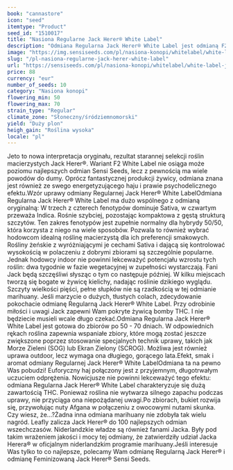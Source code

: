 ```yaml
---
book: "cannastore"
icon: "seed"
itemtype: "Product"
seed_id: "1510017"
title: "Nasiona Regularne Jack Herer® White Label"
description: "Odmiana Regularna Jack Herer® White Label jest odmianą F2 oryginalnej wersji Sensi Seeds. 50% Sativa i 50% Indica, ze wspaniałymi, żywicznymi zbiorami!"
image: "https://img.sensiseeds.com/pl/nasiona-konopi/whitelabel/white-label-jack-herer-image.png"
slug: "/pl-nasiona-regularne-jack-herer-white-label"
url: "https://sensiseeds.com/pl/nasiona-konopi/whitelabel/white-label-jack-herer?a_aid=cannastore"
price: 88
currency: "eur"
number_of_seeds: 10
category: "Nasiona konopi"
flowering_min: 50
flowering_max: 70
strain_type: "Regular"
climate_zone: "Słoneczny/śródziemnomorski"
yield: "Duży plon"
heigh_gain: "Roślina wysoka"
locale: "pl"
---
```

Jeto to nowa interpretacja oryginału, rezultat starannej selekcji roślin macierzystych Jack Herer®. Wariant F2 White Label nie osiąga może poziomu najlepszych odmian Sensi Seeds, lecz z pewnością ma wiele powodów do dumy. Oprócz fantastycznej produkcji żywicy, odmiana znana jest również ze swego energetyzującego haju i prawie psychodelicznego efektu.Wzór uprawy odmiany Regularnej Jack Herer® White LabelOdmiana Regularna Jack Herer® White Label ma dużo wspólnego z odmianą oryginalną: W trzech z czterech fenotypów dominuje Sativa, w czwartym przeważa Indica. Rośnie szybciej, pozostając kompaktowa z gęstą strukturą szczytów. Ten zakres fenotypów jest zupełnie normalny dla hybrydy 50/50, która korzysta z niego na wiele sposobów. Pozwala to również wybrać hodowcom idealną roślinę macierzystą dla ich preferencji smakowych. Rośliny żeńskie z wyróżniającymi je cechami Sativa i dającą się kontrolować wysokością w polaczeniu z dobrymi zbiorami są szczególnie popularne. Jednak hodowcy indoor nie powinni lekceważyć potencjału wzrostu tych roślin: dwa tygodnie w fazie wegetacyjnej w zupełności wystarczają. Fani Jack będą szczęśliwi słysząc o tym co następuje później. W kilku miejscach tworzą się bogate w żywicę kielichy, nadając roślinie dzikiego wyglądu. Szczyty wielkości pięści, pełne słupków nie są rzadkością w tej odmianie marihuany. Jeśli marzycie o dużych, tłustych colach, zdecydowanie pokochacie odmianę Regularną Jack Herer® White Label. Przy odrobinie miłości i uwagi Jack zapewni Wam pokryte żywicą bomby THC. I nie będziecie musieli wcale długo czekać.Odmiana Regularna Jack Herer® White Label jest gotowa do zbiorów po 50 - 70 dniach. W odpowiednich rękach roślina zapewnia wspaniałe zbiory, które mogą zostać jeszcze zwiększone poprzez stosowanie specjalnych technik uprawy, takich jak Morze Zieleni (SOG) lub Ekran Zielony (SCROG). Możliwa jest również uprawa outdoor, lecz wymaga ona długiego, gorącego lata.Efekt, smak i aromat odmiany Regularnej Jack Herer® White LabelOdmiana ta na pewno Was pobudzi! Euforyczny haj połączony jest z przyjemnym, długotrwałym uczuciem odprężenia. Nowicjusze nie powinni lekceważyć tego efektu: odmiana Regularna Jack Herer® White Label charakteryzuje się dużą zawartością THC. Ponieważ roślina nie wytwarza silnego zapachu podczas uprawy, nie przyciąga ona niepożądanej uwagi.Po zbiorach, bukiet rozwija się, przywołując nuty Afgana w połączeniu z owocowymi nutami skunka. Czy wiesz, że…?Żadna inna odmiana marihuany nie zdobyła tak wielu nagród. Leafly zalicza Jack Herer® do 100 najlepszych odmian wszechczasów. Niderlandzkie władze są również fanami Jacka. Były pod takim wrażeniem jakości i mocy tej odmiany, że zatwierdziły udział Jacka Herera® w oficjalnym niderlandzkim programie marihuany.Jeśli interesuje Was tylko to co najlepsze, polecamy Wam odmianę Regularną Jack Herer® i odmianę Feminizowaną Jack Herer® Sensi Seeds.
